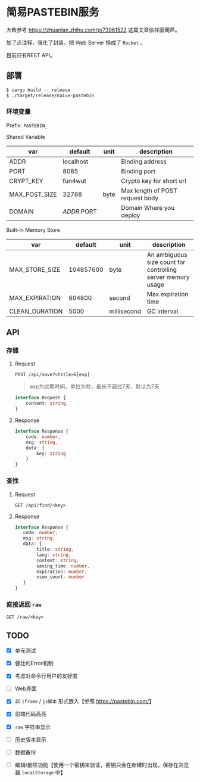 # 简易PASTEBIN服务

大致参考 <https://zhuanlan.zhihu.com/p/73961522>  这篇文章依样画葫芦。

加了点注释，强化了封装。把 Web Server 换成了 `Rocket` 。

目前只有REST API。

## 部署

```bash
$ cargo build -- release
$ ./target/release/naive-pastebin
```



### 环境变量

Prefix: `PASTEBIN_`

Shared Variable

| var           | default   | unit | description                     |
| ------------- | --------- | ---- | ------------------------------- |
| ADDR          | localhost |      | Binding address                 |
| PORT          | 8085      |      | Binding port                    |
| CRYPT_KEY     | fun4wut   |      | Crypto key for short url        |
| MAX_POST_SIZE | 32768     | byte | Max length of POST request body |
| DOMAIN        | $ADDR:$PORT |    | Domain Where you deploy

Built-in Memory Store

| var            | default   | unit        | description                                                 |
| -------------- | --------- | ----------- | ----------------------------------------------------------- |
| MAX_STORE_SIZE | 104857600 | byte        | An ambiguous size count for controlling server memory usage |
| MAX_EXPIRATION | 604800    | second      | Max expiration time                                         |
| CLEAN_DURATION | 5000      | millisecond | GC interval                                                 |



## API

### 存储

1. Request

    ```http request
    POST /api/save?<title>&[exp]
    ```
    > exp为过期时间，单位为秒，最长不超过7天，默认为7天
    
    ```typescript
    interface Request {
        content: string,
    }
    ```

2. Response

    ```typescript
    interface Response {
        code: number,
        msg: string,
        data: {
            key: string
        }
    }
    ```

### 查找

1. Request

    ```http request
    GET /api/find/<key>
    ```
    
2. Response
    ```typescript
    interface Response {
       code: number,
       msg: string,
       data: {
            title: string,
            lang: string,
            content: string,
            saving_time: number,
            expiration: number,
            view_count: number
       }
    }
    ```
    
### 直接返回 `raw`

```http request
GET /raw/<key>
```

## TODO

- [x] 单元测试
- [x] 健壮的Error机制
- [x] 考虑对命令行用户的友好度
- [ ] Web界面
- [x] 以 `iframe` / `js脚本` 形式嵌入【参照 <https://pastebin.com/>】
- [x] 前端代码高亮
- [x] `raw` 字符串显示
- [ ] 历史版本显示
- [ ] 数据备份
- [ ] 编辑/删除功能【使用一个密钥来验证，密钥只会在新建时出现，保存在浏览器 `localStorage` 中】



